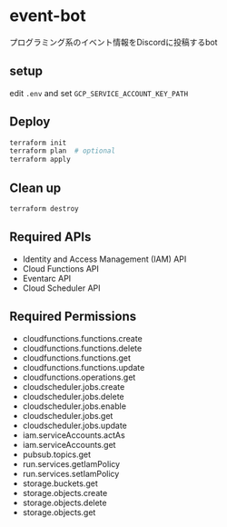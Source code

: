 # event-bot

プログラミング系のイベント情報をDiscordに投稿するbot

## setup

edit `.env` and set `GCP_SERVICE_ACCOUNT_KEY_PATH`

## Deploy

```bash
terraform init
terraform plan  # optional
terraform apply
```

## Clean up

```bash
terraform destroy
```

## Required APIs

- Identity and Access Management (IAM) API
- Cloud Functions API
- Eventarc API
- Cloud Scheduler API

## Required Permissions

- cloudfunctions.functions.create
- cloudfunctions.functions.delete
- cloudfunctions.functions.get
- cloudfunctions.functions.update
- cloudfunctions.operations.get
- cloudscheduler.jobs.create
- cloudscheduler.jobs.delete
- cloudscheduler.jobs.enable
- cloudscheduler.jobs.get
- cloudscheduler.jobs.update
- iam.serviceAccounts.actAs
- iam.serviceAccounts.get
- pubsub.topics.get
- run.services.getIamPolicy
- run.services.setIamPolicy
- storage.buckets.get
- storage.objects.create
- storage.objects.delete
- storage.objects.get
